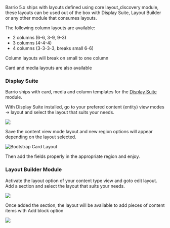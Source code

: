 Barrio 5.x ships with layouts defined using core layout\_discovery module, these layouts can be used out of the box with Display Suite, Layout Builder or any other module that consumes layouts.

The following column layouts are available:

* 2 columns (6-6, 3-9, 9-3)
* 3 columns (4-4-4)
* 4 columns (3-3-3-3, breaks small 6-6)

Column layouts will break on small to one column

Card and media layouts are also available

### Display Suite

Barrio ships with card, media and column templates for the [Display Suite](https://www.drupal.org/project/ds "Project page on Drupal.org") module.

With Display Suite installed, go to your prefered content (entity) view modes -> layout and select the layout that suits your needs.

![](https://www.drupal.org/files/view_mode.jpg)

Save the content view mode layout and new region options will appear depending on the layout selected.

![Bootstrap Card Layout](https://www.drupal.org/files/Screenshot_2020-05-19%20Manage%20display%20Barrio%20playground.png)

Then add the fields properly in the appropriate region and enjoy.

### Layout Builder Module

Activate the layout option of your content type view and goto edit layout. Add a section and select the layout that suits your needs.

![](https://www.drupal.org/files/Screenshot_2020-06-17%20Edit%20layout%20for%20Article%20content%20items%20Barrio%20playground.png)

Once added the section, the layout will be available to add pieces of content items with Add block option

![](https://www.drupal.org/files/Screenshot_2020-06-17%20Edit%20layout%20for%20Article%20content%20items%20Barrio%20playground%281%29.png)